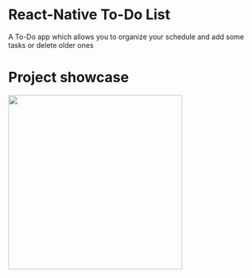 # React-Native To-Do List
A To-Do app which allows you to organize your schedule and add some tasks or delete older ones


# Project showcase

<img src="https://github.com/Stcher/todoList/assets/57531556/d5c16a14-bc93-4f36-8947-997f92708499" width="350">
